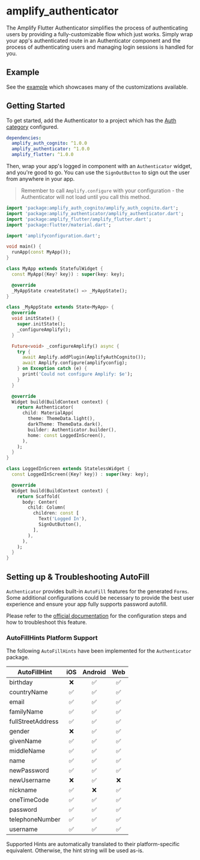 # amplify_authenticator

The Amplify Flutter Authenticator simplifies the process of authenticating users by providing a fully-customizable flow which just works. Simply wrap your app's authenticated route in an Authenticator component and the process of authenticating users and managing login sessions is handled for you.

## Example

See the [example](https://github.com/aws-amplify/amplify-flutter/tree/main/packages/authenticator/amplify_authenticator/example) which showcases many of the customizations available.

## Getting Started

To get started, add the Authenticator to a project which has the [Auth category](https://docs.amplify.aws/lib/auth/getting-started/q/platform/flutter/) configured.

```yaml
dependencies:
  amplify_auth_cognito: ^1.0.0
  amplify_authenticator: ^1.0.0
  amplify_flutter: ^1.0.0
```

Then, wrap your app's logged in component with an `Authenticator` widget, and you're good to go. You can use the `SignOutButton` to sign out the user from anywhere in your app.

> Remember to call `Amplify.configure` with your configuration - the Authenticator will not load until you call this method.

```dart
import 'package:amplify_auth_cognito/amplify_auth_cognito.dart';
import 'package:amplify_authenticator/amplify_authenticator.dart';
import 'package:amplify_flutter/amplify_flutter.dart';
import 'package:flutter/material.dart';

import 'amplifyconfiguration.dart';

void main() {
  runApp(const MyApp());
}

class MyApp extends StatefulWidget {
  const MyApp({Key? key}) : super(key: key);

  @override
  _MyAppState createState() => _MyAppState();
}

class _MyAppState extends State<MyApp> {
  @override
  void initState() {
    super.initState();
    _configureAmplify();
  }

  Future<void> _configureAmplify() async {
    try {
      await Amplify.addPlugin(AmplifyAuthCognito());
      await Amplify.configure(amplifyconfig);
    } on Exception catch (e) {
      print('Could not configure Amplify: $e');
    }
  }

  @override
  Widget build(BuildContext context) {
    return Authenticator(
      child: MaterialApp(
        theme: ThemeData.light(),
        darkTheme: ThemeData.dark(),
        builder: Authenticator.builder(),
        home: const LoggedInScreen(),
      ),
    );
  }
}

class LoggedInScreen extends StatelessWidget {
  const LoggedInScreen({Key? key}) : super(key: key);

  @override
  Widget build(BuildContext context) {
    return Scaffold(
      body: Center(
        child: Column(
          children: const [
            Text('Logged In'),
            SignOutButton(),
          ],
        ),
      ),
    );
  }
}
```

## Setting up & Troubleshooting AutoFill

`Authenticator` provides built-in `AutoFill` features for the generated `Forms`. Some additional configurations could be necessary to provide the best user experience and ensure your app fully supports password autofill.

Please refer to the [official documentation](https://api.flutter.dev/flutter/material/TextField/autofillHints.html) for the configuration steps and how to troubleshoot this feature.

### AutoFillHints Platform Support

The following `AutoFillHints` have been implemented for the `Authenticator` package.

| AutoFillHint      | iOS | Android | Web |
| ----------------- | :-: | :-----: | :-: |
| birthday          | ❌  |   ✅    | ✅  |
| countryName       | ✅  |   ✅    | ✅  |
| email             | ✅  |   ✅    | ✅  |
| familyName        | ✅  |   ✅    | ✅  |
| fullStreetAddress | ✅  |   ✅    | ✅  |
| gender            | ❌  |   ✅    | ✅  |
| givenName         | ✅  |   ✅    | ✅  |
| middleName        | ✅  |   ✅    | ✅  |
| name              | ✅  |   ✅    | ✅  |
| newPassword       | ✅  |   ✅    | ✅  |
| newUsername       | ❌  |   ✅    | ❌  |
| nickname          | ✅  |   ❌    | ✅  |
| oneTimeCode       | ✅  |   ✅    | ✅  |
| password          | ✅  |   ✅    | ✅  |
| telephoneNumber   | ✅  |   ✅    | ✅  |
| username          | ✅  |   ✅    | ✅  |

Supported Hints are automatically translated to their platform-specific equivalent. Otherwise, the hint string will be used as-is.
